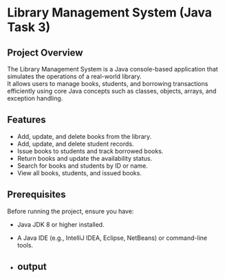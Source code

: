 # Library Management System (Java Task 3)

## Project Overview
The Library Management System is a Java console-based application that simulates the operations of a real-world library.  
It allows users to manage books, students, and borrowing transactions efficiently using core Java concepts such as classes, objects, arrays, and exception handling.

## Features
- Add, update, and delete books from the library.
- Add, update, and delete student records.
- Issue books to students and track borrowed books.
- Return books and update the availability status.
- Search for books and students by ID or name.
- View all books, students, and issued books.

## Prerequisites
Before running the project, ensure you have:
- Java JDK 8 or higher installed.
- A Java IDE (e.g., IntelliJ IDEA, Eclipse, NetBeans) or command-line tools.

- ## output

